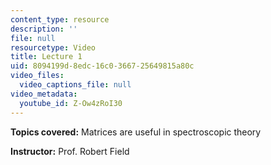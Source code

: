```yaml
---
content_type: resource
description: ''
file: null
resourcetype: Video
title: Lecture 1
uid: 8094199d-8edc-16c0-3667-25649815a80c
video_files:
  video_captions_file: null
video_metadata:
  youtube_id: Z-Ow4zRoI30
---
```


**Topics covered:** Matrices are useful in spectroscopic theory

**Instructor:** Prof. Robert Field